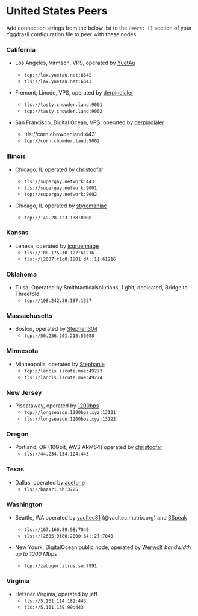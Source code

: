 # United States Peers

Add connection strings from the below list to the `Peers: []` section of your
Yggdrasil configuration file to peer with these nodes.

### California

* Los Angeles, Virmach, VPS, operated by [YuetAu](https://yuetau.net)
  * `tcp://lax.yuetau.net:6642`
  * `tls://lax.yuetau.net:6643`

* Fremont, Linode, VPS, operated by [derpindialer](https://github.com/derpindialer)
  * `tls://tasty.chowder.land:9001`
  * `tcp://tasty.chowder.land:9002`

* San Francisco, Digital Ocean, VPS, operated by [derpindialer](https://github.com/derpindialer)
  * `tls://corn.chowder.land:443'
  * `tcp://corn.chowder.land:9002`

### Illinois

* Chicago, IL operated by [christoofar](https://github.com/christoofar)
  * `tls://supergay.network:443`
  * `tls://supergay.network:9001`
  * `tcp://supergay.network:9002`

* Chicago, IL operated by [styromaniac](https://github.com/styromaniac)
  * `tcp://149.28.123.138:8008`

### Kansas

* Lenexa, operated by [jcgruenhage](https://jcg.re)
  * `tls://108.175.10.127:61216`
  * `tls://[2607:f1c0:1801:d4::1]:61216`

### Oklahoma

* Tulsa, Operated by Smithtacticalsolutions, 1 gbit, dedicated, Bridge to Threefold
  * `tcp://108.242.38.187:1337`
  
### Massachusetts

* Boston, operated by [Stephen304](https://github.com/stephen304)
  * `tcp://50.236.201.218:56088`

### Minnesota

* Minneapolis, operated by [Stephanie](https://github.com/RX14)
  * `tcp://lancis.iscute.moe:49273`
  * `tls://lancis.iscute.moe:49274`

### New Jersey

* Piscataway, operated by [1200bps](https://longseason.1200bps.xyz)
  * `tcp://longseason.1200bps.xyz:13121`
  * `tls://longseason.1200bps.xyz:13122`

### Oregon

* Portland, OR (10Gbit, AWS ARM64) operated by [christoofar](https://github.com/christoofar)
  * `tls://44.234.134.124:443`

### Texas

* Dallas, operated by [acetone](http://[324:71e:281a:9ed3::ace]/)
  * `tls://bazari.sh:3725`

### Washington

* Seattle, WA operated by [vaultec81](https://github.com/vaultec81) (@vaultec:matrix.org) and [3Speak](https://3speak.tv)
  * `tls://167.160.89.98:7040`
  * `tls://[2605:9f80:2000:64::2]:7040`

* New Yourk, DigitalOcean public node, operated by [Werwolf](https://t.me/Werwolf2517) *bandwidth up to 1000 Mbps*
  * `tcp://zabugor.itrus.su:7991`

### Virginia

* Hetzner Virginia, operated by jeff
  * `tls://5.161.114.182:443`
  * `tls://5.161.139.99:443`
